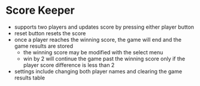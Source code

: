# Score Keeper
- supports two players and updates score by pressing either player button
- reset button resets the score
- once a player reaches the winning score, the game will end and the game results are stored
  - the winning score may be modified with the select menu
  - win by 2 will continue the game past the winning score only if the player score difference is less than 2
- settings include changing both player names and clearing the game results table
